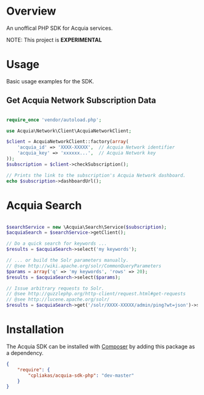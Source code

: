 # Overview

An unoffical PHP SDK for Acquia services.

NOTE: This project is **EXPERIMENTAL**

# Usage

Basic usage examples for the SDK.

## Get Acquia Network Subscription Data

```php

require_once 'vendor/autoload.php';

use Acquia\Network\Client\AcquiaNetworkClient;

$client = AcquiaNetworkClient::factory(array(
    'acquia_id' => 'XXXX-XXXXX',  // Acquia Network identifier
    'acquia_key' => 'xxxxxx...',  // Acquia Network key
));
$subscription = $client->checkSubscription();

// Prints the link to the subscription's Acquia Network dashboard.
echo $subscription->dashboardUrl();

```

# Acquia Search

```php

$searchService = new \Acquia\Search\Service($subscription);
$acquiaSearch = $searchService->getClient();

// Do a quick search for keywords ...
$results = $acquiaSearch->select('my keywords');

// ... or build the Solr parameters manually.
// @see http://wiki.apache.org/solr/CommonQueryParameters
$params = array('q' => 'my keywords', 'rows' => 20);
$results = $acquiaSearch->select($params);

// Issue arbitrary requests to Solr.
// @see http://guzzlephp.org/http-client/request.html#get-requests
// @see http://lucene.apache.org/solr/
$results = $acquiaSearch->get('/solr/XXXX-XXXXX/admin/ping?wt=json')->send()->json();

```

# Installation

The Acquia SDK can be installed with [Composer](http://getcomposer.org) by
adding this package as a dependency.

```json
{
    "require": {
        "cpliakas/acquia-sdk-php": "dev-master"
    }
}

```
